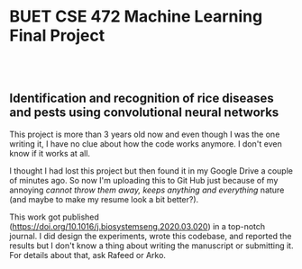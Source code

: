 # BUET CSE 472 Machine Learning Final Project
<br></br>

## Identification and recognition of rice diseases and pests using convolutional neural networks 


This project is more than 3 years old now and even though I was the one writing it, I have no clue about how the code works anymore. I don't even know if it works at all.

I thought I had lost this project but then found it in my Google Drive a couple of minutes ago. So now I'm uploading this to Git Hub just because of my annoying *cannot throw them away, keeps anything and everything* nature (and maybe to make my resume look a bit better?).

This work got published (https://doi.org/10.1016/j.biosystemseng.2020.03.020) in a top-notch journal. I did design the experiments, wrote this codebase, and reported the results but I don't know a thing about writing the manuscript or submitting it. For details about that, ask Rafeed or Arko.